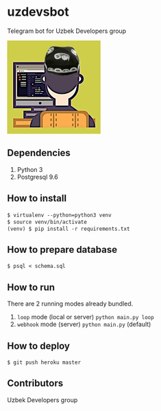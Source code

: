 # uzdevsbot
Telegram bot for Uzbek Developers group

![alt text](./logo.png "UzDevsBot")

## Dependencies
1. Python 3
2. Postgresql 9.6

## How to install
```shell
$ virtualenv --python=python3 venv
$ source venv/bin/activate
(venv) $ pip install -r requirements.txt
```

## How to prepare database
```shell
$ psql < schema.sql
```

## How to run
There are 2 running modes already bundled.
1. `loop` mode (local or server) `python main.py loop`
2. `webhook` mode (server) `python main.py` (default)

## How to deploy
```shell
$ git push heroku master
```

## Contributors
Uzbek Developers group
